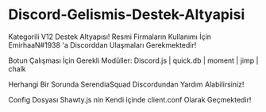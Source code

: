 # Discord-Gelismis-Destek-Altyapisi
Kategorili V12 Destek Altyapısı!
Resmi Firmaların Kullanımı İçin EmirhaaN#1938 'a Discorddan Ulaşmaları Gerekmektedir!

Botun Çalışması İçin Gerekli Modüller: Discord.js | quick.db | moment | jimp | chalk

Herhangi Bir Sorunda SerendiaSquad Discordundan Yardım Alabilirsiniz!

Config Dosyası Shawty.js nin Kendi içinde client.conf Olarak Geçmektedir!

